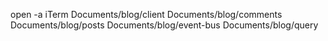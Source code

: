 open -a iTerm Documents/blog/client Documents/blog/comments Documents/blog/posts Documents/blog/event-bus Documents/blog/query
